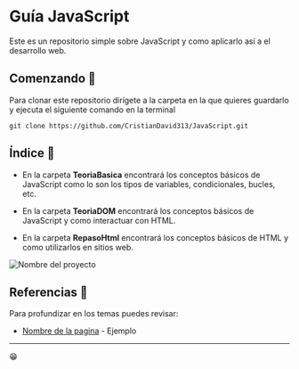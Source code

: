 # Guía JavaScript

Este es un repositorio simple sobre JavaScript y como aplicarlo así a el desarrollo web.

## Comenzando 🚀

Para clonar este repositorio dirígete a la carpeta en la que quieres guardarlo y ejecuta el siguiente comando en la terminal

```
git clone https://github.com/CristianDavid313/JavaScript.git
```

## Índice 📢

* En la carpeta **TeoriaBasica** encontrará los conceptos básicos de JavaScript como lo son los tipos de variables, condicionales, bucles, etc.

* En la carpeta **TeoriaDOM** encontrará los conceptos básicos de JavaScript y como interactuar con HTML.

* En la carpeta **RepasoHtml** encontrará los conceptos básicos de HTML y como utilizarlos en sitios web.

![Nombre del proyecto](https://github.com/CristianDavid313/JavaScript/blob/main/Capturas/01_MenuBasico.png)

## Referencias 🔧

Para profundizar en los temas puedes revisar:

* [Nombre de la pagina](Link) - Ejemplo

---
😁